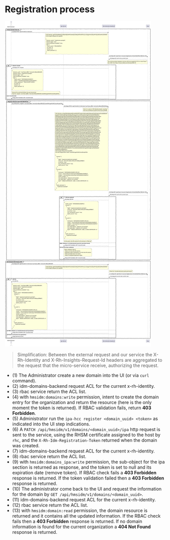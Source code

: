 # Registration process

![Registration Sequence Diagram](idp-registration.svg)

> Simplification: Between the external request and our service
> the X-Rh-Identity and X-Rh-Insights-Request-Id headers
> are aggregated to the request that the micro-service receive,
> authorizing the request.

* (1) The Administrator create a new domain into the UI (or via `curl` command).
* (2) idm-domains-backend request ACL for the current x-rh-identity.
* (3) rbac service return the ACL list.
* (4) with `hmsidm:domains:write` permission, intent to create
  the domain entry for the organization and return the resource
  (here is the only moment the token is returned).
  If RBAC validation fails, return **403 Forbidden**.
* (5) Administrator run the `ipa-hcc register <domain_uuid> <token>`
  as indicated into the UI step indications.
* (6) A `PATCH /api/hmsidm/v1/domains/<domain_uuid>/ipa` http
  request is sent to the service, using the RHSM certificate
  assigned to the host by `rhc`, and the `X-Rh-Idm-Registration-Token`
  returned when the domain was created.
* (7) idm-domains-backend request ACL for the current x-rh-identity.
* (8) rbac service return the ACL list.
* (9) with `hmsidm:domains_ipa:write` permission, the sub-object
  for the ipa section is returned as response, and the token is
  set to null and its expiration date (remove token).
  If RBAC check fails a **403 Forbidden** response is returned.
  If the token validation failed then a **403 Forbidden** response
  is returned.
* (10) The administrator come back to the UI and request the
  information for the domain by `GET /api/hmsidm/v1/domains/<domain_uuid>`.
* (11) idm-domains-backend request ACL for the current x-rh-identity.
* (12) rbac service return the ACL list.
* (13) with `hmsidm:domain:read` permission, the domain resource
  is returned and it contains all the updated information. If the
  RBAC check fails then a **403 Forbidden** response is returned.
  If no domain information is found for the current organization
  a **404 Not Found** response is returned.
